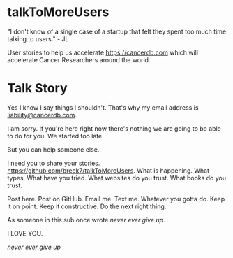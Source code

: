 # talkToMoreUsers
"I don't know of a single case of a startup that felt they spent too much time talking to users." - JL

User stories to help us accelerate https://cancerdb.com which will accelerate Cancer Researchers around the world.

# Talk Story

Yes I know I say things I shouldn't. That's why my email address is liability@cancerdb.com.

I am sorry. If you're here right now there's nothing we are going to be able to do for you. We started too late.

But you can help someone else.

I need you to share your stories. https://github.com/breck7/talkToMoreUsers. What is happening. What types. What have you tried. What websites do you trust. What books do you trust.

Post here. Post on GitHub. Email me. Text me. Whatever you gotta do. Keep it on point. Keep it constructive. Do the next right thing.

As someone in this sub once wrote _never ever give up_.

I LOVE YOU.

_never ever give up_
